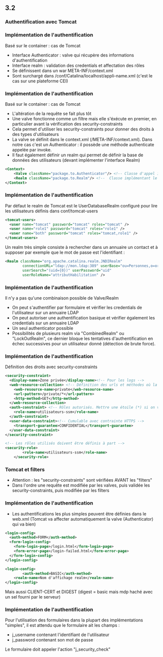 <!-- .slide: data-background-image="images/securite-informatique.png" data-background-size="1200px" class="chapter" -->
## 3.2
### Authentification avec Tomcat








<!-- .slide: class="slide" -->
### Implémentation de l'authentification
Basé sur le container : cas de Tomcat
- Interface Authenticator : valve qui récupère des informations d'authentification
- Interface realm : validation des credentials et affectation des rôles
- Se définissent dans un war META-INF/context.xml
- Sont surchargé dans /conf/Catalina/localhost/appli-name.xml (c'est le cas sur une plateforme CEI)






<!-- .slide: class="slide" -->
### Implémentation de l'authentification
Basé sur le container : cas de Tomcat
- L'altération de la requête se fait plus tôt
- Une valve fonctionne comme un filtre mais elle s'éxécute en premier, en particulier avant la vérification des security-constraints
- Cela permet d'utiliser les security-constraints pour donner des droits à des types d'utilisateurs
- La valve se définit dans le context.xml (/META-INF/context.xml). Dans notre cas c'est un Authenticator : il possède une méthode authenticate appelée par invoke.
- Il faut également définir un realm qui permet de définir la base de données des utilisateurs (devant implémenter l'interface Realm)

```xml
<Context>
	<Valve className="package.to.Authenticator"/> <!-- Classe d'appel implémentant (via classes abstraites) Valve et sa méthode invoke -->
	<Realm className="package.to.Realm"/> <!--  Classe implémentant le realm -->
</Context>
```









<!-- .slide: class="slide" -->
### Implémentation de l'authentification
Par défaut le realm de Tomcat est le UserDatabaseRealm configuré pour lire les utilisateurs définis dans conf/tomcat-users
```xml
<tomcat-users>
  <user name="tomcat" password="tomcat" roles="tomcat" />
  <user name="role1" password="tomcat" roles="role1" />
  <user name="both" password="tomcat" roles="tomcat,role1" />
</tomcat-users>
```

Un realm très simple consiste à rechercher dans un annuaire un contact et à supposer par exemple que le mot de passe est l'identifiant :
```xml
<Realm className="org.apache.catalina.realm.JNDIRealm"
		connectionURL="ldap://mon.ldap:389" userBase="ou=Personnes,o=org,c=fr"
		userSearch="(uid={0})" userPassword="uid"
		userRoleName="attributHabilitation" />
```







<!-- .slide: class="slide" -->
### Implémentation de l'authentification
Il n'y a pas qu'une combinaison possible de Valve/Realm
- On peut s'authentifier par formulaire et vérifier les credentials de l'utilisateur sur un annuaire LDAP
- On peut autoriser une authentification basique et vérifier également les credentials sur un annuaire LDAP
- Un seul authenticator possible
- Possibilités de plusieurs realm via "CombinedRealm" ou "LockOutRealm", ce dernier bloque les tentatives d'authentification en échec successives pour un utilisateur donné (détection de brute force).








<!-- .slide: class="slide" -->
### Implémentation de l'authentification
Définition des droits avec security-constraints
```xml
<security-constraint>
  <display-name>Zone privée</display-name><!-- Pour les logs -->
  <web-resource-collection> <!-- Définition des urls et méthodes où la contrainte va s'appliquer -->
    <web-resource-name>private</web-resource-name>
    <url-pattern>/private/*</url-pattern>
    <http-method>GET</http-method>
  </web-resource-collection>
  <auth-constraint> <!-- Rôles autorisés. Mettre une étoile (*) si on veut seulement un utilisateur possédant un rôle quel qu'il soit -->
    <role-name>utilisateurs-ssm</role-name>
  </auth-constraint>
  <user-data-constraint><!-- Cumulable avec contrainte HTTPS -->
    <transport-guarantee>CONFIDENTIAL</transport-guarantee>
  </user-data-constraint>
</security-constraint>

<!-- Les rôles utilisés doivent être définis à part -->
<security-role>
		<role-name>utilisateurs-ssm</role-name>
	</security-role>
```









<!-- .slide: class="slide" -->
### Tomcat et filters
- Attention : les "security-constraints" sont vérifiées AVANT les "filters"
- Dans l'ordre une requête est modifiée par les valves, puis validée les security-constraints, puis modifiée par les filters







<!-- .slide: class="slide" -->
### Implémentation de l'authentification
- Les authentifications les plus simples peuvent être définies dans le web.xml (Tomcat va affecter automatiquement la valve (Authenticator) qui va bien)

```xml
<login-config>
  <auth-method>FORM</auth-method>
  <form-login-config>
    <form-login-page>/login.html</form-login-page>
    <form-error-page>/login-failed.html</form-error-page>
  </form-login-config>
</login-config>
```
```xml
<login-config>
		<auth-method>BASIC</auth-method>
    <realm-name>Nom d'affichage realm</realm-name>
</login-config>
```
Mais aussi CLIENT-CERT et DIGEST (digest = basic mais mdp haché avec un sel fourni par le serveur)









<!-- .slide: class="slide" -->
### Implémentation de l'authentification
Pour l'utilisation des formulaires dans la plupart des implémentations "simples", il est attendu que le formulaire ait les champs :
- j_username contenant l'identifiant de l'utilisateur
- j_password contenant son mot de passe

Le formulaire doit appeler l'action "j_security_check"

